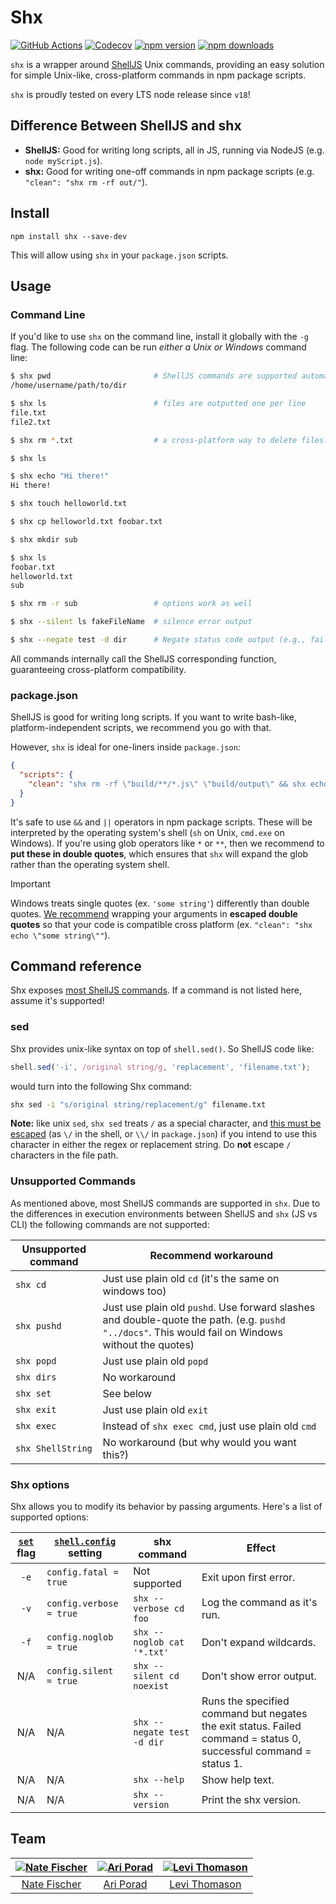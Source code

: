# Shx

[![GitHub Actions](https://img.shields.io/github/actions/workflow/status/shelljs/shx/main.yml?style=flat-square&logo=github)](https://github.com/shelljs/shx/actions/workflows/main.yml)
[![Codecov](https://img.shields.io/codecov/c/github/shelljs/shx/main.svg?style=flat-square&label=coverage)](https://codecov.io/gh/shelljs/shx)
[![npm version](https://img.shields.io/npm/v/shx.svg?style=flat-square)](https://www.npmjs.com/package/shx)
[![npm downloads](https://img.shields.io/npm/dm/shx.svg?style=flat-square)](https://www.npmjs.com/package/shx)

`shx` is a wrapper around [ShellJS](https://github.com/shelljs/shelljs) Unix
commands, providing an easy solution for simple Unix-like, cross-platform
commands in npm package scripts.

`shx` is proudly tested on every LTS node release since <!-- start minVersion -->`v18`<!-- stop minVersion -->!

## Difference Between ShellJS and shx

- **ShellJS:** Good for writing long scripts, all in JS, running via NodeJS (e.g. `node myScript.js`).
- **shx:** Good for writing one-off commands in npm package scripts (e.g. `"clean": "shx rm -rf out/"`).

## Install

```shell
npm install shx --save-dev
```
This will allow using `shx` in your `package.json` scripts.

## Usage

### Command Line

If you'd like to use `shx` on the command line, install it globally with the `-g` flag.
The following code can be run *either a Unix or Windows* command line:

```Bash
$ shx pwd                       # ShellJS commands are supported automatically
/home/username/path/to/dir

$ shx ls                        # files are outputted one per line
file.txt
file2.txt

$ shx rm *.txt                  # a cross-platform way to delete files!

$ shx ls

$ shx echo "Hi there!"
Hi there!

$ shx touch helloworld.txt

$ shx cp helloworld.txt foobar.txt

$ shx mkdir sub

$ shx ls
foobar.txt
helloworld.txt
sub

$ shx rm -r sub                 # options work as well

$ shx --silent ls fakeFileName  # silence error output

$ shx --negate test -d dir      # Negate status code output (e.g., failed commands will now have status 0)
```

All commands internally call the ShellJS corresponding function, guaranteeing
cross-platform compatibility.

### package.json

ShellJS is good for writing long scripts. If you want to write bash-like,
platform-independent scripts, we recommend you go with that.

However, `shx` is ideal for one-liners inside `package.json`:

```json
{
  "scripts": {
    "clean": "shx rm -rf \"build/**/*.js\" \"build/output\" && shx echo \"Done cleaning\""
  }
}
```

It's safe to use `&&` and `||` operators in npm package scripts. These will be
interpreted by the operating system's shell (`sh` on Unix, `cmd.exe` on
Windows). If you're using glob operators like `*` or `**`, then we recommend to
**put these in double quotes**, which ensures that `shx` will expand the glob
rather than the operating system shell.

> [!IMPORTANT]
> Windows treats single quotes (ex. `'some string'`) differently than double
> quotes.
> [We recommend](https://github.com/shelljs/shx/issues/165#issuecomment-563127983)
> wrapping your arguments in **escaped double quotes** so that your code is
> compatible cross platform (ex. `"clean": "shx echo \"some string\""`).

## Command reference

Shx exposes [most ShellJS
commands](https://github.com/shelljs/shelljs#command-reference). If a command is
not listed here, assume it's supported!

### sed

Shx provides unix-like syntax on top of `shell.sed()`. So ShellJS code like:

```js
shell.sed('-i', /original string/g, 'replacement', 'filename.txt');
```

would turn into the following Shx command:

```sh
shx sed -i "s/original string/replacement/g" filename.txt
```

**Note:** like unix `sed`, `shx sed` treats `/` as a special character, and
[this must be
escaped](https://github.com/shelljs/shx/issues/169#issuecomment-563013849) (as
`\/` in the shell, or `\\/` in `package.json`) if you intend to use this
character in either the regex or replacement string. Do **not** escape `/`
characters in the file path.

### Unsupported Commands

As mentioned above, most ShellJS commands are supported in `shx`. Due to the
differences in execution environments between ShellJS and `shx` (JS vs CLI) the
following commands are not supported:

| Unsupported command | Recommend workaround |
| ------------------- | -------------------- |
| `shx cd`            | Just use plain old `cd` (it's the same on windows too) |
| `shx pushd`         | Just use plain old `pushd`. Use forward slashes and double-quote the path. (e.g. `pushd "../docs"`. This would fail on Windows without the quotes) |
| `shx popd`          | Just use plain old `popd` |
| `shx dirs`          | No workaround |
| `shx set`           | See below |
| `shx exit`          | Just use plain old `exit` |
| `shx exec`          | Instead of `shx exec cmd`, just use plain old `cmd` |
| `shx ShellString`   | No workaround (but why would you want this?) |

### Shx options

Shx allows you to modify its behavior by passing arguments. Here's a list of
supported options:

| [`set`](https://github.com/shelljs/shelljs#setoptions) flag | [`shell.config`](https://github.com/shelljs/shelljs#configuration) setting | shx command | Effect |
|:---:| --- | --- | --- |
| `-e` | `config.fatal = true` | Not supported | Exit upon first error. |
| `-v` | `config.verbose = true` | `shx --verbose cd foo` | Log the command as it's run. |
| `-f` | `config.noglob = true` | `shx --noglob cat '*.txt'` | Don't expand wildcards. |
| N/A | `config.silent = true` | `shx --silent cd noexist` | Don't show error output. |
| N/A | N/A | `shx --negate test -d dir` | Runs the specified command but negates the exit status. Failed command = status 0, successful command = status 1. |
| N/A | N/A | `shx --help` | Show help text. |
| N/A | N/A | `shx --version` | Print the shx version. |

## Team

| [![Nate Fischer](https://avatars.githubusercontent.com/u/5801521?s=130)](https://github.com/nfischer) | [![Ari Porad](https://avatars1.githubusercontent.com/u/1817508?v=3&s=130)](http://github.com/ariporad) | [![Levi Thomason](https://avatars1.githubusercontent.com/u/5067638?v=3&s=130)](https://github.com/levithomason) |
|:---:|:---:|:---:|
| [Nate Fischer](https://github.com/nfischer) | [Ari Porad](http://github.com/ariporad) | [Levi Thomason](https://github.com/levithomason) |
